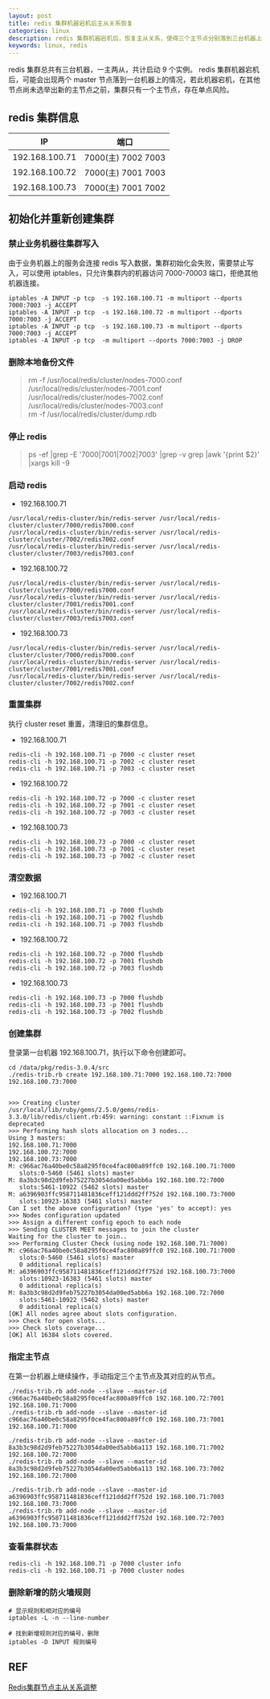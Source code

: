 ```yaml
---
layout: post
title: redis 集群机器宕机后主从关系恢复
categories: linux
description: redis 集群机器宕机后，恢复主从关系，使得三个主节点分别落到三台机器上
keywords: linux, redis
---
```


redis 集群总共有三台机器，一主两从，共计启动 9 个实例。
redis 集群机器宕机后，可能会出现两个 master 节点落到一台机器上的情况，若此机器宕机，在其他节点尚未选举出新的主节点之前，集群只有一个主节点，存在单点风险。

## redis 集群信息

| IP             | 端口                |
|----------------|-------------------|
| 192.168.100.71  | 7000(主) 7002 7003 |
| 192.168.100.72  | 7000(主) 7001 7003 |
| 192.168.100.73  | 7000(主) 7001 7002 |


## 初始化并重新创建集群

### 禁止业务机器往集群写入

由于业务机器上的服务会连接 redis 写入数据，集群初始化会失败，需要禁止写入，可以使用 iptables，只允许集群内的机器访问 7000-70003 端口，拒绝其他机器连接。

```shell
iptables -A INPUT -p tcp  -s 192.168.100.71 -m multiport --dports 7000:7003 -j ACCEPT  
iptables -A INPUT -p tcp  -s 192.168.100.72 -m multiport --dports 7000:7003 -j ACCEPT  
iptables -A INPUT -p tcp  -s 192.168.100.73 -m multiport --dports 7000:7003 -j ACCEPT  
iptables -A INPUT -p tcp  -m multiport --dports 7000:7003 -j DROP
```

### 删除本地备份文件

> rm -f /usr/local/redis/cluster/nodes-7000.conf /usr/local/redis/cluster/nodes-7001.conf /usr/local/redis/cluster/nodes-7002.conf  /usr/local/redis/cluster/nodes-7003.conf  
rm -f /usr/local/redis/cluster/dump.rdb 

### 停止 redis

> ps -ef |grep -E '7000|7001|7002|7003' |grep -v grep |awk '{print $2}' |xargs kill -9

### 启动 redis

 - 192.168.100.71

```shell
/usr/local/redis-cluster/bin/redis-server /usr/local/redis-cluster/cluster/7000/redis7000.conf  
/usr/local/redis-cluster/bin/redis-server /usr/local/redis-cluster/cluster/7002/redis7002.conf
/usr/local/redis-cluster/bin/redis-server /usr/local/redis-cluster/cluster/7003/redis7003.conf
```

 - 192.168.100.72

```shell
/usr/local/redis-cluster/bin/redis-server /usr/local/redis-cluster/cluster/7000/redis7000.conf
/usr/local/redis-cluster/bin/redis-server /usr/local/redis-cluster/cluster/7001/redis7001.conf
/usr/local/redis-cluster/bin/redis-server /usr/local/redis-cluster/cluster/7003/redis7003.conf
```

 - 192.168.100.73

```shell
/usr/local/redis-cluster/bin/redis-server /usr/local/redis-cluster/cluster/7000/redis7000.conf
/usr/local/redis-cluster/bin/redis-server /usr/local/redis-cluster/cluster/7001/redis7001.conf
/usr/local/redis-cluster/bin/redis-server /usr/local/redis-cluster/cluster/7002/redis7002.conf
```

### 重置集群

执行 cluster reset 重置，清理旧的集群信息。

 - 192.168.100.71

```shell
redis-cli -h 192.168.100.71 -p 7000 -c cluster reset
redis-cli -h 192.168.100.71 -p 7002 -c cluster reset
redis-cli -h 192.168.100.71 -p 7003 -c cluster reset
```

 - 192.168.100.72

```shell
redis-cli -h 192.168.100.72 -p 7000 -c cluster reset
redis-cli -h 192.168.100.72 -p 7001 -c cluster reset
redis-cli -h 192.168.100.72 -p 7003 -c cluster reset
```

 - 192.168.100.73

```shell
redis-cli -h 192.168.100.73 -p 7000 -c cluster reset
redis-cli -h 192.168.100.73 -p 7001 -c cluster reset
redis-cli -h 192.168.100.73 -p 7002 -c cluster reset
```

### 清空数据


 - 192.168.100.71

```shell
redis-cli -h 192.168.100.71 -p 7000 flushdb
redis-cli -h 192.168.100.71 -p 7002 flushdb
redis-cli -h 192.168.100.71 -p 7003 flushdb
```

 - 192.168.100.72

```shell
redis-cli -h 192.168.100.72 -p 7000 flushdb
redis-cli -h 192.168.100.72 -p 7001 flushdb
redis-cli -h 192.168.100.72 -p 7003 flushdb
```

 - 192.168.100.73

```shell
redis-cli -h 192.168.100.73 -p 7000 flushdb
redis-cli -h 192.168.100.73 -p 7001 flushdb
redis-cli -h 192.168.100.73 -p 7002 flushdb
```

### 创建集群

登录第一台机器 192.168.100.71，执行以下命令创建即可。

```shell
cd /data/pkg/redis-3.0.4/src
./redis-trib.rb create 192.168.100.71:7000 192.168.100.72:7000 192.168.100.73:7000


>>> Creating cluster
/usr/local/lib/ruby/gems/2.5.0/gems/redis-3.3.0/lib/redis/client.rb:459: warning: constant ::Fixnum is deprecated
>>> Performing hash slots allocation on 3 nodes...
Using 3 masters:
192.168.100.71:7000
192.168.100.72:7000
192.168.100.73:7000
M: c966ac76a40be0c58a8295f0ce4fac800a89ffc0 192.168.100.71:7000
   slots:0-5460 (5461 slots) master
M: 8a3b3c98d2d9feb75227b3054da00ed5abb6a 192.168.100.72:7000
   slots:5461-10922 (5462 slots) master
M: a6396903ffc958711481836ceff121ddd2ff752d 192.168.100.73:7000
   slots:10923-16383 (5461 slots) master
Can I set the above configuration? (type 'yes' to accept): yes
>>> Nodes configuration updated
>>> Assign a different config epoch to each node
>>> Sending CLUSTER MEET messages to join the cluster
Waiting for the cluster to join..
>>> Performing Cluster Check (using node 192.168.100.71:7000)
M: c966ac76a40be0c58a8295f0ce4fac800a89ffc0 192.168.100.71:7000
   slots:0-5460 (5461 slots) master
   0 additional replica(s)
M: a6396903ffc958711481836ceff121ddd2ff752d 192.168.100.73:7000
   slots:10923-16383 (5461 slots) master
   0 additional replica(s)
M: 8a3b3c98d2d9feb75227b3054da00ed5abb6a 192.168.100.72:7000
   slots:5461-10922 (5462 slots) master
   0 additional replica(s)
[OK] All nodes agree about slots configuration.
>>> Check for open slots...
>>> Check slots coverage...
[OK] All 16384 slots covered.
```

### 指定主节点

在第一台机器上继续操作，手动指定三个主节点及其对应的从节点。

```shell
./redis-trib.rb add-node --slave --master-id c966ac76a40be0c58a8295f0ce4fac800a89ffc0 192.168.100.72:7001 192.168.100.71:7000
./redis-trib.rb add-node --slave --master-id c966ac76a40be0c58a8295f0ce4fac800a89ffc0 192.168.100.73:7001 192.168.100.71:7000
 
./redis-trib.rb add-node --slave --master-id 8a3b3c98d2d9feb75227b3054da00ed5abb6a113 192.168.100.71:7002 192.168.100.72:7000
./redis-trib.rb add-node --slave --master-id 8a3b3c98d2d9feb75227b3054da00ed5abb6a113 192.168.100.73:7002 192.168.100.72:7000
 
./redis-trib.rb add-node --slave --master-id a6396903ffc958711481836ceff121ddd2ff752d 192.168.100.71:7003 192.168.100.73:7000
./redis-trib.rb add-node --slave --master-id a6396903ffc958711481836ceff121ddd2ff752d 192.168.100.72:7003 192.168.100.73:7000
```

### 查看集群状态

```shell
redis-cli -h 192.168.100.71 -p 7000 cluster info
redis-cli -h 192.168.100.71 -p 7000 cluster nodes
```

### 删除新增的防火墙规则

```shell
# 显示规则和相对应的编号
iptables -L -n --line-number

# 找到新增规则对应的编号，删除
iptables -D INPUT 规则编号
```

## REF

[Redis集群节点主从关系调整 ](https://blog.51cto.com/u_14661718/2468022)
